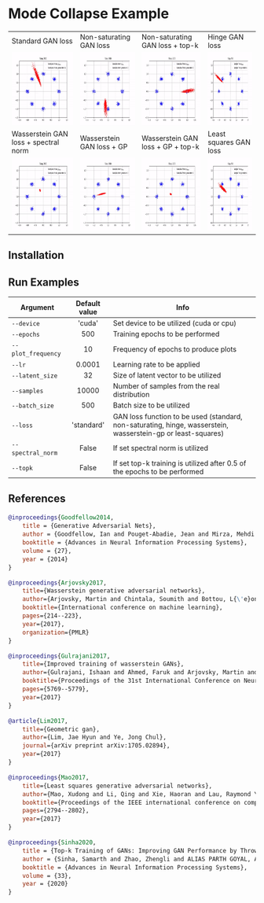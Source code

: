 # Mode Collapse Example

<table>
  <tr>
    <td> Standard GAN loss </td>
    <td> Non-saturating GAN loss </td>
    <td> Non-saturating GAN loss + top-k </td>
    <td> Hinge GAN loss </td>
  </tr> 
  <tr>
    <td> <img src="/plots/standard.gif"  alt="1" width = 200px height = 150px ></td>
    <td><img src="/plots/non-saturating.gif" alt="2" width = 200px height = 150px></td>
    <td> <img src="/plots/non-saturating_top_k.gif"  alt="3" width = 200px height = 150px ></td>
    <td><img src="/plots/hinge.gif" alt="4" width = 200px height = 150px></td>
  </tr> 
  <tr>
    <td> Wasserstein GAN loss + spectral norm </td>
    <td> Wasserstein GAN loss + GP </td>
    <td> Wasserstein GAN loss + GP + top-k </td>
    <td> Least squares GAN loss </td>
  </tr> 
  <tr>
    <td> <img src="/plots/wasserstein.gif"  alt="5" width = 200px height = 150px ></td>
    <td><img src="/plots/wasserstein-gp.gif" alt="6" width = 200px height = 150px></td>
    <td> <img src="/plots/wasserstein-gp_top_k.gif"  alt="7" width = 200px height = 150px ></td>
    <td><img src="/plots/least-squares.gif" alt="8" width = 200px height = 150px></td>
  </td>
  </tr>
</table>

## Installation

## Run Examples

|Argument | Default value | Info |
| --- | :---: | --- |
|`--device` | 'cuda' | Set device to be utilized (cuda or cpu) |
|`--epochs` | 500 | Training epochs to be performed |
|`--plot_frequency` | 10 | Frequency of epochs to produce plots |
|`--lr` | 0.0001 | Learning rate to be applied |
|`--latent_size` | 32 | Size of latent vector to be utilized |
|`--samples` | 10000 | Number of samples from the real distribution |
|`--batch_size` | 500 | Batch size to be utilized |
|`--loss` | 'standard' | GAN loss function to be used (standard, non-saturating, hinge, wasserstein, wasserstein-gp or least-squares) |
|`--spectral_norm` | False | If set spectral norm is utilized |
|`--topk` | False | If set top-k training is utilized after 0.5 of the epochs to be performed |

## References

````bibtex
@inproceedings{Goodfellow2014,
    title = {Generative Adversarial Nets},
    author = {Goodfellow, Ian and Pouget-Abadie, Jean and Mirza, Mehdi and Xu, Bing and Warde-Farley, David and Ozair, Sherjil and Courville, Aaron and Bengio, Yoshua},
    booktitle = {Advances in Neural Information Processing Systems},
    volume = {27},
    year = {2014}
}
````

````bibtex
@inproceedings{Arjovsky2017,
    title={Wasserstein generative adversarial networks},
    author={Arjovsky, Martin and Chintala, Soumith and Bottou, L{\'e}on},
    booktitle={International conference on machine learning},
    pages={214--223},
    year={2017},
    organization={PMLR}
}
````

````bibtex
@inproceedings{Gulrajani2017,
    title={Improved training of wasserstein GANs},
    author={Gulrajani, Ishaan and Ahmed, Faruk and Arjovsky, Martin and Dumoulin, Vincent and Courville, Aaron},
    booktitle={Proceedings of the 31st International Conference on Neural Information Processing Systems},
    pages={5769--5779},
    year={2017}
}
````

````bibtex
@article{Lim2017,
    title={Geometric gan},
    author={Lim, Jae Hyun and Ye, Jong Chul},
    journal={arXiv preprint arXiv:1705.02894},
    year={2017}
}
````

````bibtex
@inproceedings{Mao2017,
    title={Least squares generative adversarial networks},
    author={Mao, Xudong and Li, Qing and Xie, Haoran and Lau, Raymond YK and Wang, Zhen and Paul Smolley, Stephen},
    booktitle={Proceedings of the IEEE international conference on computer vision},
    pages={2794--2802},
    year={2017}
}
````

````bibtex
@inproceedings{Sinha2020,
    title = {Top-k Training of GANs: Improving GAN Performance by Throwing Away Bad Samples},
    author = {Sinha, Samarth and Zhao, Zhengli and ALIAS PARTH GOYAL, Anirudh Goyal and Raffel, Colin A and Odena, Augustus},
    booktitle = {Advances in Neural Information Processing Systems},
    volume = {33},
    year = {2020}
}
````
